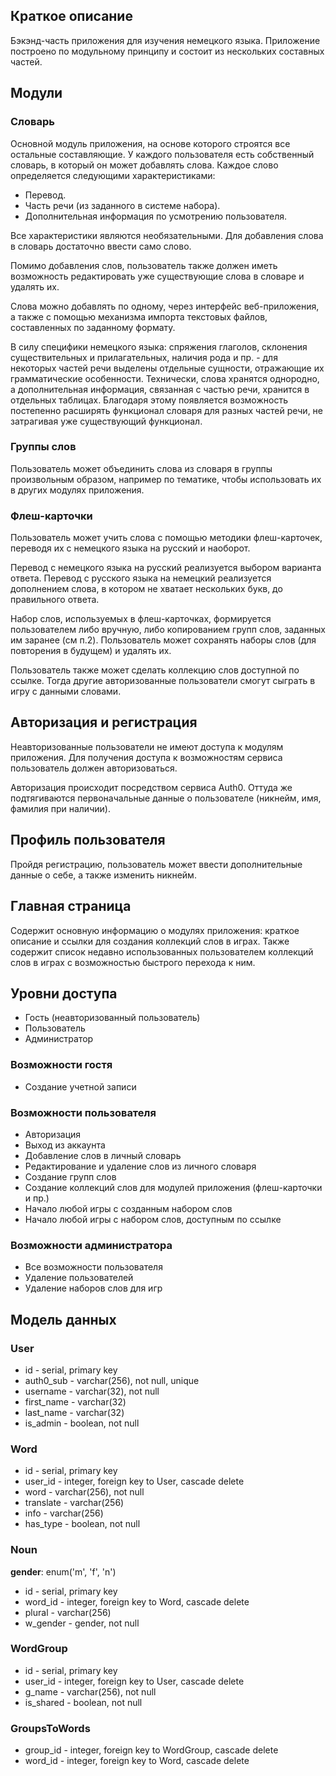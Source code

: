 
## Краткое описание

Бэкэнд-часть приложения для изучения немецкого языка.
Приложение построено по модульному принципу и состоит из нескольких составных частей.

## Модули

### Словарь

Основной модуль приложения, на основе которого строятся все остальные составляющие.
У каждого пользователя есть собственный словарь, в который он может добавлять слова. Каждое слово определяется следующими характеристиками:

 - Перевод. 
 - Часть речи (из заданного в системе набора). 
 - Дополнительная информация по усмотрению пользователя.

Все характеристики являются необязательными. Для добавления слова в словарь достаточно ввести само слово.

Помимо добавления слов, пользователь также должен иметь возможность редактировать уже существующие слова в словаре и удалять их.

Слова можно добавлять по одному, через интерфейс веб-приложения, а также с помощью механизма импорта текстовых файлов, составленных по заданному формату.

В силу специфики немецкого языка: спряжения глаголов, склонения существительных и прилагательных, наличия рода и пр. - для некоторых частей речи выделены отдельные сущности, отражающие их грамматические особенности. Технически, слова хранятся однородно, а дополнительная информация, связанная с частью речи, хранится в отдельных таблицах. Благодаря этому появляется возможность постепенно расширять функционал словаря для разных частей речи, не затрагивая уже существующий функционал.

### Группы слов
Пользователь может объединить слова из словаря в группы произвольным образом, например по тематике, чтобы использовать их в других модулях приложения.

### Флеш-карточки
Пользователь может учить слова с помощью методики флеш-карточек, переводя их с немецкого языка на русский и наоборот. 

Перевод с немецкого языка на русский реализуется выбором варианта ответа.
Перевод с русского языка на немецкий реализуется дополнением слова, в котором не хватает нескольких букв, до правильного ответа.

Набор слов, используемых в флеш-карточках, формируется пользователем либо вручную, либо копированием групп слов, заданных им заранее (см п.2). Пользователь может сохранять наборы слов (для повторения в будущем) и удалять их.

Пользователь также может сделать коллекцию слов доступной по ссылке. Тогда другие авторизованные пользователи смогут сыграть в игру с данными словами.

## Авторизация и регистрация
Неавторизованные пользователи не имеют доступа к модулям приложения. Для получения доступа к возможностям сервиса пользователь должен авторизоваться. 

Авторизация происходит посредством сервиса Auth0. Оттуда же подтягиваются первоначальные данные о пользователе (никнейм, имя, фамилия при наличии).

## Профиль пользователя
Пройдя регистрацию, пользователь может ввести дополнительные данные о себе, а также изменить никнейм.

## Главная страница
Содержит основную информацию о модулях приложения: краткое описание и ссылки для создания коллекций слов в играх. Также содержит список недавно использованных пользователем коллекций слов в играх с возможностью быстрого перехода к ним.

## Уровни доступа
 - Гость (неавторизованный пользователь) 
 - Пользователь 
 - Администратор

### Возможности гостя
- Создание учетной записи

### Возможности пользователя
- Авторизация
- Выход из аккаунта
- Добавление слов в личный словарь
- Редактирование и удаление слов из личного словаря
- Создание групп слов
- Создание коллекций слов для модулей приложения (флеш-карточки и пр.)
- Начало любой игры с созданным набором слов
- Начало любой игры с набором слов, доступным по ссылке

### Возможности администратора
- Все возможности пользователя
- Удаление пользователей
- Удаление наборов слов для игр

## Модель данных
### User
- id - serial, primary key
- auth0_sub - varchar(256), not null, unique
- username - varchar(32), not null
- first_name - varchar(32)
- last_name - varchar(32)
- is_admin - boolean, not null

### Word
- id - serial, primary key
- user_id - integer, foreign key to User, cascade delete
- word - varchar(256), not null
- translate - varchar(256)
- info - varchar(256)
- has_type - boolean, not null

### Noun
**gender**: enum('m', 'f', 'n')
- id - serial, primary key
- word_id - integer, foreign key to Word, cascade delete
- plural - varchar(256)
- w_gender - gender, not null

### WordGroup
- id - serial, primary key
- user_id - integer, foreign key to User, cascade delete
- g_name - varchar(256), not null
- is_shared - boolean, not null

### GroupsToWords
- group_id - integer, foreign key to WordGroup, cascade delete
- word_id - integer, foreign key to Word, cascade delete